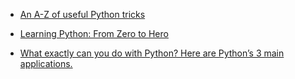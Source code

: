 - [An A-Z of useful Python tricks](https://medium.freecodecamp.org/an-a-z-of-useful-python-tricks-b467524ee747)

* [Learning Python: From Zero to Hero](https://medium.freecodecamp.org/learning-python-from-zero-to-hero-120ea540b567)

- [What exactly can you do with Python? Here are Python’s 3 main applications.](https://medium.freecodecamp.org/what-can-you-do-with-python-the-3-main-applications-518db9a68a78)